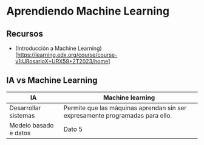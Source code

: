 # Aprendiendo Machine Learning
## Recursos
- (Introducción a Machine Learning)[https://learning.edx.org/course/course-v1:URosarioX+URX59+2T2023/home]

## IA vs Machine Learning
| IA           | Machine learning |
| ------------ | ------------ |
| Desarrollar sistemas      | Permite que las máquinas aprendan sin ser expresamente programadas para ello.      |
| Modelo basado e datos       | Dato 5       |
